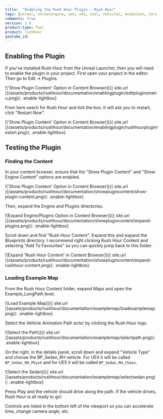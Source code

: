 ```yaml
---
title:  "Enabling the Rush Hour Plugin - Rush Hour"
tags: [unreal, unrealengine, ue4, ue5, tool, vehicles, animation, cars, animation, rushhour]
comments: true
version: 1.0
product-type: Tool
product: rushhour
youtube_id: 
---
```


## Enabling the Plugin

If you've installed Rush Hour from the Unreal Launcher, then you will need to enable the plugin in your project. First open your project in the editor. Then go to Edit -> Plugins.

!['Show Plugin Content' Option in Content Browser]({{ site.url }}/assets/products/rushhour/documentation/enablingplugin/editpluginsmenu.png){: .enable-lightbox}

From here seach for Rush Hour and tick the box. It will ask you to restart, click "Restart Now".

!['Show Plugin Content' Option in Content Browser]({{ site.url }}/assets/products/rushhour/documentation/enablingplugin/rushhourpluginrestart.png){: .enable-lightbox}

## Testing the Plugin

### Finding the Content

In your content browser, ensure that the "Show Plugin Content" and "Show Engine Content" options are enabled.

!['Show Plugin Content' Option in Content Browser]({{ site.url }}/assets/products/rushhour/documentation/showplugincontent/show-plugin-content.png){: .enable-lightbox}

Then, expand the Engine and Plugins directories.

![Expand Engine/Plugins Option in Content Browser]({{ site.url }}/assets/products/rushhour/documentation/showplugincontent/expand-plugins.png){: .enable-lightbox}

Scroll down and find "Rush Hour Content". Expand this and expand the Blueprints directory. I recommend right clicking Rush Hour Content and selecting "Add To Favourites" so you can quickly jump back to this folder.

![Expand 'Rush Hour Content' in Content Browser]({{ site.url }}/assets/products/rushhour/documentation/showplugincontent/expand-rushhour-content.png){: .enable-lightbox}

### Loading Example Map

From the Rush Hour Content folder, expand Maps and open the Example_LongPath level.

![Load Example Map]({{ site.url }}assets/products/rushhour/documentation/examplemap/loadexamplemap.png){: .enable-lightbox}

Select the Vehicle Animation Path actor by clicking the Rush Hour logo.

![Select the Path]({{ site.url }}assets/products/rushhour/documentation/examplemap/selectpath.png){: .enable-lightbox}

On the right, in the details panel, scroll down and expand "Vehicle Type" and choose the BP_Sedan_RH vehicle. For UE4 it will be called `BP_Sedan_RH_PhysX` and for UE5 it will be called `BP_Sedan_RH_Chaos`.

![Select the Sedan]({{ site.url }}assets/products/rushhour/documentation/examplemap/selectsedan.png){: .enable-lightbox}

Press Play and the vehicle should drive along the path. If the vehicle drives, Rush Hour is all ready to go!

Controls are listed in the bottom left of the viewport so you can accelerate time, change camera angle, etc.